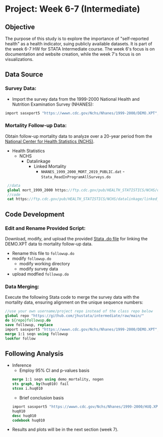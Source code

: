 #  Project: Week 6-7 (Intermediate)

## Objective
  
The purpose of this study is to explore the importance of "self-reported health" as a health indicator, suing publicly available datasets. It is part of the week 6-7 HW for STATA Intermediate course. The week 6's focus is on documentation and website creation, while the week 7's focus is on visualizations.


## Data Source

### Survey Data:

- Import the survey data from the 1999-2000 National Health and Nutrition Examination Survey (NHANES):
```stata
import sasxport5 "https://wwwn.cdc.gov/Nchs/Nhanes/1999-2000/DEMO.XPT", clear
```

### Mortality Follow-up Data:
Obtain follow-up mortality data to analyze over a 20-year period from the [National Center for Health Statistics (NCHS)](https://ftp.cdc.gov/pub/).
- Health Statistics
  - NCHS
    - Datalinkage
      - Linked Mortality
        - ```NHANES_1999_2000_MORT_2019_PUBLIC.dat```
		      - ```Stata_ReadInProgramAllSurveys.do```

```stata
 //data
 global mort_1999_2000 https://ftp.cdc.gov/pub/HEALTH_STATISTICS/NCHS/datalinkage/linked_mortality/NHANES_1999_2000_MORT_2019_PUBLIC.dat
 //code
 cat https://ftp.cdc.gov/pub/HEALTH_STATISTICS/NCHS/datalinkage/linked_mortality/Stata_ReadInProgramAllSurveys.do
```
## Code Development
### Edit and Rename Provided Script:
Download, modify, and upload the provided [Stata .do file](https://ftp.cdc.gov/pub/HEALTH_STATISTICS/NCHS/datalinkage/linked_mortality/Stata_ReadInProgramAllSurveys.do) for linking the DEMO.XPT data to mortality follow-up data. 
- Rename this file to ```followup.do```
- modify ```followup.do```
  - modify working directory
  - modify survey data 
- upload modfied ```followup.do```

### Data Merging:
Execute the following Stata code to merge the survey data with the mortality data, ensuring alignment on the unique sequence numbers:
```stata
//use your own username/project repo instead of the class repo below
global repo "https://github.com/jhustata/intermediate/raw/main/"
do ${repo}followup.do
save followup, replace 
import sasxport5 "https://wwwn.cdc.gov/Nchs/Nhanes/1999-2000/DEMO.XPT", clear
merge 1:1 seqn using followup
lookfor follow
```

## Following Analysis  

+ Inference
  - Employ 95% CI and p-values basis
  ```stata
  merge 1:1 seqn using demo_mortality, nogen
  sts graph, by(huq010) fail
  stcox i.huq010
  ```
  - Brief conclusion basis
  ```stata
  import sasxport5 "https://wwwn.cdc.gov/Nchs/Nhanes/1999-2000/HUQ.XPT", clear 
  huq010 
  desc huq010
  codebook huq010
  ```
+ Results and plots will be in the next section (week 7).
